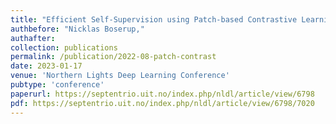 ```yaml
---
title: "Efficient Self-Supervision using Patch-based Contrastive Learning for Histopathology Image Segmentation"
authbefore: "Nicklas Boserup," 
authafter: 
collection: publications
permalink: /publication/2022-08-patch-contrast
date: 2023-01-17
venue: 'Northern Lights Deep Learning Conference'
pubtype: 'conference'
paperurl: https://septentrio.uit.no/index.php/nldl/article/view/6798
pdf: https://septentrio.uit.no/index.php/nldl/article/view/6798/7020
---
```

